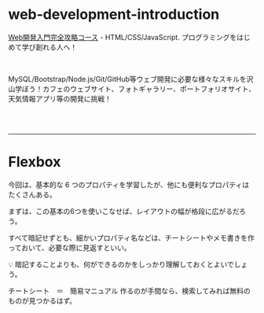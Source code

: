 # web-development-introduction

[Web開発入門完全攻略コース](udemy.com/course/web-application-development/) - HTML/CSS/JavaScript. プログラミングをはじめて学び創れる人へ！

<br>

MySQL/Bootstrap/Node.js/Git/GitHub等ウェブ開発に必要な様々なスキルを沢山学ぼう！カフェのウェブサイト、フォトギャラリー、ポートフォリオサイト、天気情報アプリ等の開発に挑戦！


<br><br><hr>

# Flexbox

今回は、基本的な 6 つのプロパティを学習したが、他にも便利なプロパティはたくさんある。

まずは、この基本の6つを使いこなせば、レイアウトの幅が格段に広がるだろう。

すべて暗記せずとも、細かいプロパティ名などは、チートシートやメモ書きを作っておいて、必要な際に見返すといい。

💡 暗記することよりも、何ができるのかをしっかり理解しておくとよいでしょう。

チートシート　＝　簡易マニュアル
作るのが手間なら、検索してみれば無料のものが見つかるはず。

